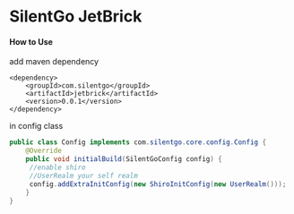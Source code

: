 # SilentGo JetBrick
#### How to Use
add maven dependency
```
<dependency>
    <groupId>com.silentgo</groupId>
    <artifactId>jetbrick</artifactId>
    <version>0.0.1</version>
</dependency>
```
in config class
```java
public class Config implements com.silentgo.core.config.Config {
    @Override
    public void initialBuild(SilentGoConfig config) {
     //enable shiro
     //UserRealm your self realm
     config.addExtraInitConfig(new ShiroInitConfig(new UserRealm()));
    }
}

```